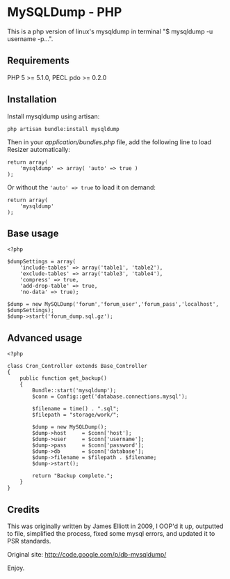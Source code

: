 # MySQLDump - PHP

This is a php version of linux's mysqldump in terminal "$ mysqldump -u username -p...".

## Requirements

PHP 5 >= 5.1.0, PECL pdo >= 0.2.0

## Installation

Install mysqldump using artisan:

    php artisan bundle:install mysqldump

Then in your *application/bundles.php* file, add the following line to load Resizer automatically:

    return array(
        'mysqldump' => array( 'auto' => true )
    );

Or without the `'auto' => true` to load it on demand:

    return array(
        'mysqldump'
    );

## Base usage

    <?php

    $dumpSettings = array(
        'include-tables' => array('table1', 'table2'),
        'exclude-tables' => array('table3', 'table4'),
        'compress' => true,
        'add-drop-table' => true,
        'no-data' => true);

    $dump = new MySQLDump('forum','forum_user','forum_pass','localhost', $dumpSettings);
    $dump->start('forum_dump.sql.gz');

## Advanced usage

    <?php

    class Cron_Controller extends Base_Controller
    {
        public function get_backup()
        {
            Bundle::start('mysqldump');
            $conn = Config::get('database.connections.mysql');

            $filename = time() . ".sql";
            $filepath = "storage/work/";

            $dump = new MySQLDump();
            $dump->host     = $conn['host'];
            $dump->user     = $conn['username'];
            $dump->pass     = $conn['password'];
            $dump->db       = $conn['database'];
            $dump->filename = $filepath . $filename;
            $dump->start();

            return "Backup complete.";
        }
    }


## Credits

This was originally written by James Elliott in 2009, I OOP'd it up, outputted to file, simplified the process, fixed some mysql errors, and updated it to PSR standards.

Original site: http://code.google.com/p/db-mysqldump/

Enjoy.

